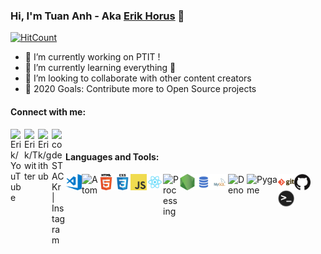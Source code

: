 
  
  

### Hi, I'm Tuan Anh - Aka [Erik Horus](r) 👋

[![HitCount](http://hits.dwyl.com/ErikHorus1249/Guide-Documents.svg)](http://hits.dwyl.com/ErikHorus1249/Guide-Documents)

- 🔭 I’m currently working on PTIT !
- 🌱 I’m currently learning everything 🤣
- 👯 I’m looking to collaborate with other content creators
- 🥅 2020 Goals: Contribute more to Open Source projects

  

#### Connect with me:

  

[<img  align="left"  alt="Erik/YouTube"  width="22px"  src="https://cdn.jsdelivr.net/npm/simple-icons@v3/icons/facebook.svg"  />](https://www.facebook.com/profile.php?id=100014189107377)

[<img  align="left"  alt="Erik/Twitter"  width="22px"  src="https://cdn.jsdelivr.net/npm/simple-icons@v3/icons/twitter.svg"  />](https://twitter.com/hirospectre)

[<img  align="left"  alt="Erik/github"  width="22px"  src="https://cdn.jsdelivr.net/npm/simple-icons@v3/icons/github.svg"  />](https://github.com/ErikHorus1249)

[<img  align="left"  alt="codeSTACKr | Instagram"  width="22px"  src="https://cdn.jsdelivr.net/npm/simple-icons@v3/icons/instagram.svg"  />](https://www.instagram.com/erik_horus_/?hl=vi)

  

<br  />

  

#### Languages and Tools:

  

<img align="left" alt="Visual Studio Code" width="26px" src="https://raw.githubusercontent.com/github/explore/80688e429a7d4ef2fca1e82350fe8e3517d3494d/topics/visual-studio-code/visual-studio-code.png" />

<img align="left" alt="Atom" width="26px" src="https://i.imgur.com/3tLFqoO.jpg" />

<img align="left" alt="HTML5" width="26px" src="https://raw.githubusercontent.com/github/explore/80688e429a7d4ef2fca1e82350fe8e3517d3494d/topics/html/html.png" />

<img align="left" alt="CSS3" width="26px" src="https://raw.githubusercontent.com/github/explore/80688e429a7d4ef2fca1e82350fe8e3517d3494d/topics/css/css.png" />

<img align="left" alt="JavaScript" width="26px" src="https://raw.githubusercontent.com/github/explore/80688e429a7d4ef2fca1e82350fe8e3517d3494d/topics/javascript/javascript.png" />

<img align="left" alt="React" width="26px" src="https://raw.githubusercontent.com/github/explore/80688e429a7d4ef2fca1e82350fe8e3517d3494d/topics/react/react.png" />

<img align="left" alt="Processing" width="26px" src="https://avatars0.githubusercontent.com/u/1617169?s=60&v=4" />

<img align="left" alt="Node.js" width="26px" src="https://raw.githubusercontent.com/github/explore/80688e429a7d4ef2fca1e82350fe8e3517d3494d/topics/nodejs/nodejs.png" />

<img align="left" alt="SQL" width="26px" src="https://raw.githubusercontent.com/github/explore/80688e429a7d4ef2fca1e82350fe8e3517d3494d/topics/sql/sql.png" />

<img align="left" alt="MySQL" width="26px" src="https://raw.githubusercontent.com/github/explore/80688e429a7d4ef2fca1e82350fe8e3517d3494d/topics/mysql/mysql.png" />

<img align="left" alt="Deno" width="30px" src="https://i.imgur.com/Jz9Ohxf.png" />

<img align="left" alt="Pygame" width="50px" src="https://i.imgur.com/iZKXJB8.png" />

<img align="left" alt="Git" width="26px" src="https://raw.githubusercontent.com/github/explore/80688e429a7d4ef2fca1e82350fe8e3517d3494d/topics/git/git.png" />

<img align="left" alt="GitHub" width="26px" src="https://raw.githubusercontent.com/github/explore/78df643247d429f6cc873026c0622819ad797942/topics/github/github.png" />

<img align="left" alt="HTML5" width="26px" src="https://raw.githubusercontent.com/github/explore/80688e429a7d4ef2fca1e82350fe8e3517d3494d/topics/terminal/terminal.png" />

  

<br  />

<br  />



  
<!-- 
[website]: https://codeSTACKr.com

[twitter]: https://twitter.com/codeSTACKr

[youtube]: https://youtube.com/codeSTACKr

[instagram]: https://instagram.com/codeSTACKr

[linkedin]: https://linkedin.com/in/codeSTACKr

[webdevplaylist]: https://www.youtube.com/playlist?list=PLkwxH9e_vrAJ0WbEsFA9W3I1W-g_BTsbt

[jsplaylist]: https://www.youtube.com/playlist?list=PLkwxH9e_vrALRJKu7wfXby3MKeflhTu6B

[cssplaylist]: https://www.youtube.com/playlist?list=PLkwxH9e_vrALSdvZuEh6gqQdmDoDIoqz4

[reactplaylist]: https://www.youtube.com/playlist?list=PLkwxH9e_vrAK4TdffpxKY3QGyHCpxFcQ0 -->
